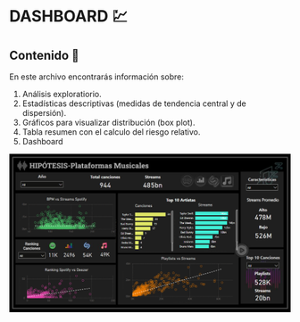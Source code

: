 # DASHBOARD :chart:

## Contenido :dart:

En este archivo encontrarás información sobre:

1. Análisis exploratiorio.
2. Estadísticas descriptivas (medidas de tendencia central y de dispersión).
3. Gráficos para visualizar distribución (box plot).
5. Tabla resumen con el calculo del riesgo relativo.
6. Dashboard

![](/Imagenes/Dashboard-hipotesis.png)
